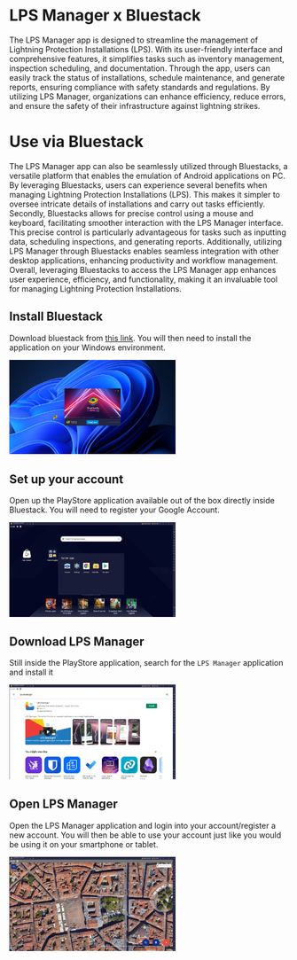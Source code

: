 # LPS Manager x Bluestack

The LPS Manager app is designed to streamline the management of Lightning Protection Installations (LPS). With its user-friendly interface and comprehensive features, it simplifies tasks such as inventory management, inspection scheduling, and documentation. Through the app, users can easily track the status of installations, schedule maintenance, and generate reports, ensuring compliance with safety standards and regulations. By utilizing LPS Manager, organizations can enhance efficiency, reduce errors, and ensure the safety of their infrastructure against lightning strikes.

# Use via Bluestack

The LPS Manager app can also be seamlessly utilized through Bluestacks, a versatile platform that enables the emulation of Android applications on PC. By leveraging Bluestacks, users can experience several benefits when managing Lightning Protection Installations (LPS). This makes it simpler to oversee intricate details of installations and carry out tasks efficiently. Secondly, Bluestacks allows for precise control using a mouse and keyboard, facilitating smoother interaction with the LPS Manager interface. This precise control is particularly advantageous for tasks such as inputting data, scheduling inspections, and generating reports. Additionally, utilizing LPS Manager through Bluestacks enables seamless integration with other desktop applications, enhancing productivity and workflow management. Overall, leveraging Bluestacks to access the LPS Manager app enhances user experience, efficiency, and functionality, making it an invaluable tool for managing Lightning Protection Installations.

## Install Bluestack

Download bluestack from [this link](https://www.bluestacks.com/). You will then need to install the application on your Windows environment. 

<img src="./assets/install2.webp" width="300">

## Set up your account

Open up the PlayStore application available out of the box directly inside Bluestack. You will need to register your Google Account.

<img src="./assets/install4.webp" width="300">

## Download LPS Manager

Still inside the PlayStore application, search for the `LPS Manager` application and install it

<img src="./assets/install6.webp" width="300">

## Open LPS Manager

Open the LPS Manager application and login into your account/register a new account. You will then be able to use your account just like you would be using it on your smartphone or tablet.

<img src="./assets/install8.webp" width="300">
